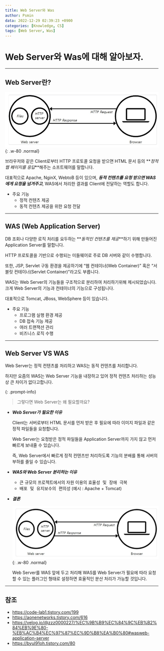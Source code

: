```yaml
---
title: Web Server와 Was
author: Psmin
data: 2022-12-29 02:39:23 +0900
categories: [Knowledge, CS]
tags: [Web Server, Was]
---
```


# Web Server와 Was에 대해 알아보자.

---

## Web Server란?

![Web-Server](/assets/img/web-server.jpg){: .w-80 .normal}

브라우저와 같은 Client로부터 HTTP 프로토콜 요청을 받으면 HTML 문서 등의 **_정적 웹 페이지를 응답_**해주는 소프트웨어를 말합니다.

대표적으로 Apache, NginX, WebtoB 등이 있으며, **_동적 컨텐츠를 요청 받으면 WAS에게 요청을 넘겨주고_**, WAS에서 처리한 결과를 Client에 전달하는 역할도 합니다.

- 주요 기능
  - 정적 컨텐츠 제공
  - 동적 컨텐츠 제공을 위한 요청 전달

---

## WAS (Web Application Server)

DB 조회나 다양한 로직 처리를 요두하는 **_동적인 컨텐츠를 제공_**하기 위해 만들어진 Application Server를 말합니다.

HTTP 프로토콜을 기반으로 수행되는 미들웨어로 주로 DB 서버와 같이 수행합니다.

또한, JSP, Servlet 구동 환경을 제공하기에 “웹 컨테이너(Web Container)” 혹은 “서블릿 컨테이너(Servlet Container)”라고도 부릅니다.

WAS는 Web Server의 기능들을 구조적으로 분리하여 처리하기위해 제시되었습니다.  
크게 Web Server의 기능과 컨테이너의 기능으로 구성됩니다.

대표적으로 Tomcat, JBoss, WebSphere 등이 있습니다.

- 주요 기능
  - 프로그램 실행 환경 제공
  - DB 접속 기능 제공
  - 여러 트랜잭션 관리
  - 비즈니스 로직 수행

---

## Web Server VS WAS

Web Server는 정적 컨텐츠를 처리하고 WAS는 동적 컨텐츠를 처리합니다.

하지만 요즘의 WAS는 Web Server 기능을 내장하고 있어 정적 컨텐츠 처리하는 성능상 큰 차이가 없다고합니다.

{: .prompt-info}

> 그렇다면 Web Server는 왜 필요할까요?

- **_Web Server가 필요한 이유_**

  Client는 서버로부터 HTML 문서를 먼저 받은 후 필요에 따라 이미지 파일과 같은 정적 파일들을 요청합니다.

  Web Server는 요청받은 정적 파일들을 Application Server까지 가지 않고 먼저 빠르게 보내줄 수 있습니다.

  즉, Web Server에서 빠르게 정적 컨텐츠만 처리하도록 기능의 분배를 통해 서버의 부하를 줄일 수 있습니다.

- **_WAS와 Web Server 분리하는 이유_**

  - 큰 규모의 프로젝트에서의 자원 이용의 <kbd>효율성 및 장애 극복</kbd>
  - <kbd>배포 및 유지보수의 편의성</kbd>
    (예시 : Apache + Tomcat)

- **_결론_**

  ![Web-Server](/assets/img/web-server.jpg){: .w-80 .normal}

  Web Server를 WAS 앞에 두고 처리해 WAS를 Web Server가 필요에 따라 요청할 수 있는 플러그인 형태로 설정하면 효율적인 분산 처리가 가능할 것입니다.

---

## 참조

- <https://code-lab1.tistory.com/199>
- <https://aonenetworks.tistory.com/616>
- <https://velog.io/@zzz0000227/%EC%9B%B9%EC%84%9C%EB%B2%84%EB%9E%80-%EB%AC%B4%EC%97%87%EC%9D%B8%EA%B0%80#wasweb-application-server>
- <https://byul91oh.tistory.com/80>
